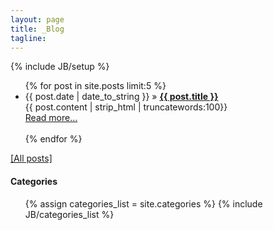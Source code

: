 ```yaml
---
layout: page
title: _Blog
tagline:
---
```

{% include JB/setup %}

<ul >
    {% for post in site.posts limit:5 %}
    <li><span>{{ post.date | date_to_string }}</span> &raquo; <a href="{{ BASE_PATH }}{{ post.url }}"><b>{{ post.title }}</b></a></li>
        {{ post.content | strip_html | truncatewords:100}}<br>
            <a href="{{ post.url }}">Read more...</a><br><br>
    {% endfor %}
</ul>


<a href="/archive.html">[All posts]</a>

<h4>Categories</h4>
<ul class="tag_box inline">
  {% assign categories_list = site.categories %}
  {% include JB/categories_list %}
</ul>